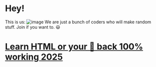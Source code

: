 # Hey!
This is us:
![image](https://github.com/user-attachments/assets/d6bfe7e1-5f3f-4e0f-9344-4ee0fa77ffd8)
We are just a bunch of coders who will make random stuff. Join if you want to. 😃
# [Learn HTML or your 💸 back 100% working 2025](https://github.com/eternalxlks/Learn-HTML/) 
